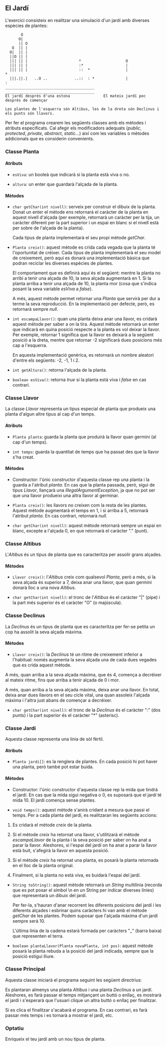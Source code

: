 ## El Jardí

L'exercici consisteix en realitzar una simulació d'un jardí amb diverses
espècies de plantes:

```
       O                                
      O|                                
      || O                              
   O  || |                              
  O|  || |                              
  ||O || |                              
  ||| || |                       *                    O                             
  ||| || |                       :*                   |                             
  ||| || |                       ::  *                |                   *         
  |||.||.|   ..O ..            ..::  : *              |                   :         
________________________________________    ________________________________________
El jardí després d'una estona               El mateix jardí poc després de començar

Les plantes de l'esquerra són Altibus, les de la dreta són Declinus i els punts són llavors.
```

Per fer el programa crearem les següents classes amb els mètodes i atributs
especificats. Cal afegir els modificadors adequats (*public*, *protected*,
*private*, *abstract*, *static*...) així com les variables o mètodes
addicionals que es considerin convenients.

### Classe Planta

#### Atributs

* `esViva`: un booleà que indicarà si la planta està viva o no.

* `altura`: un enter que guardarà l'alçada de la planta.

#### Mètodes

* `char getChar(int nivell)`: serveix per construir el dibuix de la planta.
Donat un enter el mètode ens retornarà el caràcter de la planta en aquest
nivell d'alçada (per exemple, retornarà un caràcter per la tija, un caràcter
diferent per la part superior i un espai en blanc si el nivell està per
sobre de l'alçada de la planta).

   Cada tipus de planta implementarà el seu propi mètode *getChar*.

* `Planta creix()`: aquest mètode es crida cada vegada que la planta té
l'oportunitat de créixer. Cada tipus de planta implementarà el seu model
de creixement, però aquí es donarà una implementació bàsica que podran
reciclar les diverses espècies de plantes.

   El comportament que es definirà aquí és el següent: mentre la planta
no arribi a tenir una alçada de 10, la seva alçada augmentarà en 1. Si
la planta arriba a tenir una alçada de 10, la planta mor (cosa que
s'indica posant la seva variable *esViva* a *false*).

   A més, aquest mètode permet retornar una *Planta* que servirà per dur
a terme la seva reproducció. En la implementació per defecte, però,
es retornarà sempre *null*.

* `int escampaLlavor()`: quan una planta deixa anar una llavor, es cridarà
aquest mètode per saber a on la tira. Aquest mètode retornarà un enter que
indicarà en quina posició respecte a la planta es vol deixar la llavor.
Per exemple, retornar 1 significa que la llavor es deixarà a la següent
posició a la dreta, mentre que retornar -2 significarà dues posicions
més cap a l'esquerra.

   En aquesta implementació genèrica, es retornarà un nombre aleatori d'entre
 els següents: -2, -1, 1 i 2.

* `int getAltura()`: retorna l'alçada de la planta.

* `boolean esViva()`: retorna *true* si la planta està viva i *false*
en cas contrari.

### Classe Llavor

La classe *Llavor* representa un tipus especial de planta que produeix
una planta d'algun altre tipus al cap d'un temps.

#### Atributs

* `Planta planta`: guarda la planta que produirà la llavor quan germini
(al cap d'un temps).

* `int temps`: guarda la quantitat de temps que ha passat des que la
llavor s'ha creat.

#### Mètodes

* Constructor: l'únic constructor d'aquesta classe rep una planta i la
guarda a l'atribut *planta*. En cas que la planta passada, però, sigui
de tipus *Llavor*, llançarà una *IllegalArgumentException*, ja que no
pot ser que una llavor produeixi una altra llavor al germinar.

* `Planta creix()`: les llavors no creixen com la resta de les plantes.
Aquest mètode augmentarà el temps en 1, i si arriba a 5, retornarà l'atribut
 *planta*. En cas contrari, retornarà *null*.

* `char getChar(int nivell)`: aquest mètode retornarà sempre un espai en
blanc, excepte a l'alçada 0, en que retornarà el caràcter "." (punt).

### Classe Altibus

L'*Altibus* és un tipus de planta que es caracteritza per assolir grans
alçades.

#### Mètodes

* `Llavor creix()`: l'*Altibus* creix com qualsevol *Planta*, però a més,
si la seva alçada és superior a 7, deixa anar una llavor, que quan germini
donarà lloc a una nova *Altibus*.

* `char getChar(int nivell)`: el tronc de l'*Altibus* és el caràcter "|"
(pipe) i la part més superior és el caràcter "O" (o majúscula).

### Classe Declinus

La *Declinus* és un tipus de planta que es caracteritza per fer-se petita
un cop ha assolit la seva alçada màxima.

#### Mètodes

* `Llavor creix()`: la *Declinus* té un ritme de creixement inferior a
l'habitual: només augmenta la seva alçada una de cada dues vegades que es
crida aquest mètode.

 A més, quan arriba a la seva alçada màxima, que és 4, comença a decréixer
 al mateix ritme, fins que arriba a tenir alçada de 0 i mor.

 A més, quan arriba a la seva alçada màxima, deixa anar una llavor. En total,
 deixa anar dues llavors en el seu cicle vital, una quan assoleix l'alçada
 màxima i l'altra just abans de començar a decréixer.

* `char getChar(int nivell)`: el tronc de la *Declinus* és el caràcter
":" (dos punts) i la part superior és el caràcter "\*" (asterisc).

### Classe Jardi

Aquesta classe representa una línia de sòl fèrtil.

#### Atributs

* `Planta jardi[]`: es la renglera de plantes. En cada posició hi pot
haver una planta, però també pot estar buida.

#### Mètodes

* Constructor: l'únic constructor d'aquesta classe rep la mida que tindrà
el jardí. En cas que la mida sigui negativa o 0, es suposarà que el jardí
té mida 10. El jardí comença sense plantes.

* `void temps()`: aquest mètode s'anirà cridant a mesura que passi el temps.
Per a cada planta del jardí, es realitzaran les següents accions:

 1. Es cridarà el mètode *creix* de la planta.

 2. Si el mètode *creix* ha retornat una llavor, s'utilitzarà el mètode
 *escampaLlavor* de la planta i la seva posició per saber on ha anat a parar
 la llavor. Aleshores, si l'espai del jardí on ha anat a parar la llavor
 està buit, s'afegirà la llavor en aquesta posició.

 3. Si el mètode *creix* ha retornat una planta, es posarà la planta
 retornada en el lloc de la planta original.

 4. Finalment, si la planta no està viva, es buidarà l'espai del jardí.

* `String toString()`: aquest mètode retornarà un *String* multilínia
(recorda que es pot posar el símbol \n en un String per indicar diverses
línies) que representarà un dibuix del jardí.

   Per fer-la, s'hauran d'anar recorrent les diferents posicions del jardí
 i les diferents alçades i esbrinar quins caràcters hi van amb el mètode
 *getChar* de les plantes. Podem suposar que l'alçada màxima d'un jardí
 sempre serà 10.

   L'última línia de la cadena estarà formada per caràcters "\_" (barra baixa)
 que representen el terra.

* `boolean plantaLlavor(Planta novaPlanta, int pos)`: aquest mètode posarà
la planta rebuda a la posició del jardí indicada, sempre que la posició
estigui lliure.

### Classe Principal

Aquesta classe iniciarà el programa seguint les següent directrius:

Es plantaran almenys una planta *Altibus* i una planta *Declinus* a un jardí.
Aleshores, es farà passar el temps mitjançant un buttó o enllaç, es mostrarà el jardí i s'esperarà que
l'usuari clique un altra buttó o enllaç per finalitzar.

Si es clica el finalitzar s'acabarà el programa. En cas contrari, es farà
passar més temps i es tornarà a mostrar el jardí, etc.

### Optatiu

Enriqueix el teu jardí amb un nou tipus de planta.
